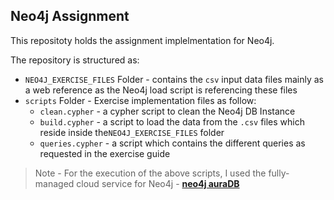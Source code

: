 ## Neo4j Assignment

This repositoty holds the assignment implelmentation for Neo4j.

The repository is structured as:

- `NEO4J_EXERCISE_FILES` Folder - contains the `csv` input data files mainly as a web reference as the Neo4j load script is referencing these files
- `scripts` Folder - Exercise implementation files as follow:
  - `clean.cypher` - a cypher script to clean the Neo4j DB Instance
  - `build.cypher` - a script to load the data from the `.csv` files which reside inside the`NEO4J_EXERCISE_FILES` folder
  - `queries.cypher` - a script which contains the different queries as requested in the exercise guide

> Note - For the execution of the above scripts, I used the fully-managed cloud service for Neo4j - [**neo4j auraDB**](https://neo4j.com/cloud/platform/aura-graph-database/)
